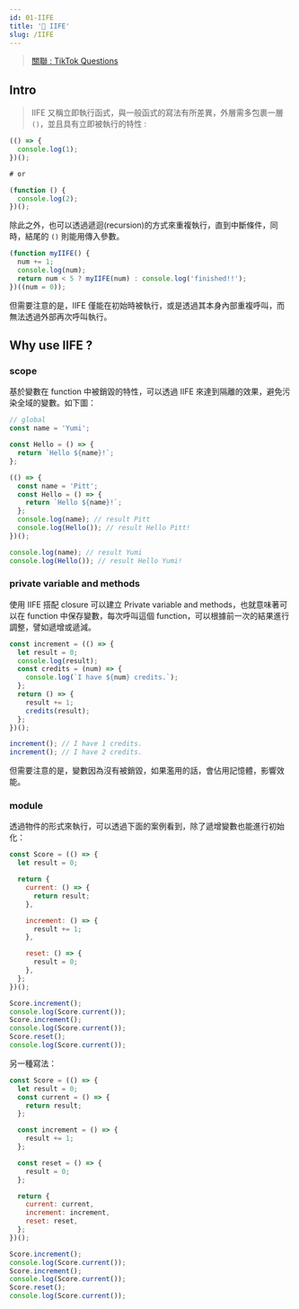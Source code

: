 ```yaml
---
id: 01-IIFE
title: '📜 IIFE'
slug: /IIFE
---
```


> [關聯 : TikTok Questions](../../Interview/Jobs/00-tiktok.md/#vanilla-js)

## Intro

> IIFE 又稱立即執行函式，與一般函式的寫法有所差異，外層需多包裹一層 `()`，並且具有立即被執行的特性 :

```javascript
(() => {
  console.log(1);
})();

# or

(function () {
  console.log(2);
})();
```

除此之外，也可以透過遞迴(recursion)的方式來重複執行，直到中斷條件，同時，結尾的 `()` 則能用傳入參數。

```javascript
(function myIIFE() {
  num += 1;
  console.log(num);
  return num < 5 ? myIIFE(num) : console.log('finished!!');
})((num = 0));
```

但需要注意的是，IIFE 僅能在初始時被執行，或是透過其本身內部重複呼叫，而無法透過外部再次呼叫執行。

## Why use IIFE ?

### scope

基於變數在 function 中被銷毀的特性，可以透過 IIFE 來達到隔離的效果，避免污染全域的變數。如下圖：

```javascript
// global
const name = 'Yumi';

const Hello = () => {
  return `Hello ${name}!`;
};

(() => {
  const name = 'Pitt';
  const Hello = () => {
    return `Hello ${name}!`;
  };
  console.log(name); // result Pitt
  console.log(Hello()); // result Hello Pitt!
})();

console.log(name); // result Yumi
console.log(Hello()); // result Hello Yumi!
```

### private variable and methods

使用 IIFE 搭配 closure 可以建立 Private variable and methods，也就意味著可以在 function 中保存變數，每次呼叫這個 function，可以根據前一次的結果進行調整，譬如遞增或遞減。

```javascript
const increment = (() => {
  let result = 0;
  console.log(result);
  const credits = (num) => {
    console.log(`I have ${num} credits.`);
  };
  return () => {
    result += 1;
    credits(result);
  };
})();

increment(); // I have 1 credits.
increment(); // I have 2 credits.
```

但需要注意的是，變數因為沒有被銷毀，如果濫用的話，會佔用記憶體，影響效能。

### module

透過物件的形式來執行，可以透過下面的案例看到，除了遞增變數也能進行初始化：

```javascript
const Score = (() => {
  let result = 0;

  return {
    current: () => {
      return result;
    },

    increment: () => {
      result += 1;
    },

    reset: () => {
      result = 0;
    },
  };
})();

Score.increment();
console.log(Score.current());
Score.increment();
console.log(Score.current());
Score.reset();
console.log(Score.current());
```

另一種寫法：

```javascript
const Score = (() => {
  let result = 0;
  const current = () => {
    return result;
  };

  const increment = () => {
    result += 1;
  };

  const reset = () => {
    result = 0;
  };

  return {
    current: current,
    increment: increment,
    reset: reset,
  };
})();

Score.increment();
console.log(Score.current());
Score.increment();
console.log(Score.current());
Score.reset();
console.log(Score.current());
```
